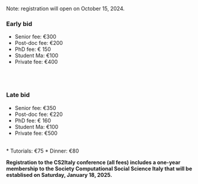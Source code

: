 Note: registration will open on October 15, 2024.

### Early bid
* Senior fee: €300
* Post-doc fee: €200
* PhD fee: € 150
* Student Ma:  €100
* Private fee: €400
<br/>
<br/>

### Late bid
* Senior fee: €350
* Post-doc fee: €220
* PhD fee: € 160
* Student Ma:  €100
* Private fee: €500
<br/>
* Tutorials: €75
* Dinner: €80 
<br/>

**Registration to the CS2Italy conference (all fees) includes a one-year membership to the Society Computational Social Science Italy that will be establised on Saturday, January 18, 2025.**

